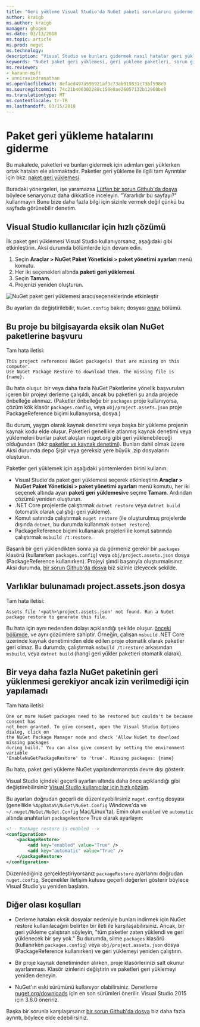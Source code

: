 ```yaml
---
title: "Geri yükleme Visual Studio'da NuGet paketi sorunlarını giderme | Microsoft Docs"
author: kraigb
ms.author: kraigb
manager: ghogen
ms.date: 03/13/2018
ms.topic: article
ms.prod: nuget
ms.technology: 
description: "Visual Studio ve bunları gidermek nasıl hatalar geri yükleme ortak NuGet açıklaması."
keywords: "NuGet paket geri yüklemesi, geri yükleme paketleri, sorun giderme, sorun giderme"
ms.reviewer:
- karann-msft
- unniravindranathan
ms.openlocfilehash: 8efaed497a596921af3c73ab919831c73bf598e0
ms.sourcegitcommit: 74c21b406302288c158e8ae26057132b12960be8
ms.translationtype: MT
ms.contentlocale: tr-TR
ms.lasthandoff: 03/15/2018
---
```

# <a name="troubleshooting-package-restore-errors"></a>Paket geri yükleme hatalarını giderme

Bu makalede, paketleri ve bunları gidermek için adımları geri yüklerken ortak hataları ele alınmaktadır. Paketler geri yükleme ile ilgili tam Ayrıntılar için bkz: [paket geri yüklemesi](../consume-packages/package-restore.md#enabling-and-disabling-package-restore).

Buradaki yönergeleri, işe yaramazsa [Lütfen bir sorun Github'da dosya](https://github.com/NuGet/docs.microsoft.com-nuget/issues) böylece senaryonuz daha dikkatlice inceleyin. "Yararlıdır bu sayfayı?" kullanmayın Bunu bize daha fazla bilgi için sizinle vermek değil çünkü bu sayfada görünebilir denetim.

## <a name="quick-solution-for-visual-studio-users"></a>Visual Studio kullanıcılar için hızlı çözümü

İlk paket geri yüklemesi Visual Studio kullanıyorsanız, aşağıdaki gibi etkinleştirin. Aksi durumda bölümlerde için devam edin.

1. Seçin **Araçlar > NuGet Paket Yöneticisi > paket yönetimi ayarları** menü komutu.
1. Her iki seçenekleri altında **paketi geri yüklemesi**.
1. Seçin **Tamam**.
1. Projenizi yeniden oluşturun.

![NuGet paket geri yüklemesi aracı/seçeneklerinde etkinleştir](../consume-packages/media/restore-01-autorestoreoptions.png)

Bu ayarları da değiştirilebilir, `NuGet.config` bakın; dosyası [onayı](#consent) bölümü.

<a name="missing"></a>

## <a name="this-project-references-nuget-packages-that-are-missing-on-this-computer"></a>Bu proje bu bilgisayarda eksik olan NuGet paketlerine başvuru

Tam hata iletisi:

```output
This project references NuGet package(s) that are missing on this computer.
Use NuGet Package Restore to download them. The missing file is {name}.
```

Bu hata oluşur. bir veya daha fazla NuGet Paketlerine yönelik başvuruları içeren bir projeyi derleme çalışıldı, ancak bu paketleri şu anda projede önbelleğe alınmaz. (Paketler önbelleğe bir `packages` proje kullanıyorsa, çözüm kök klasör `packages.config`, veya `obj/project.assets.json` proje PackageReference biçimi kullanıyorsa, dosya.)

Bu durum, yaygın olarak kaynak denetimi veya başka bir yükleme projenin kaynak kodu elde oluşur. Paketleri genellikle atlanmış kaynak denetimi veya yüklemeleri bunlar paket akışları nuget.org gibi geri yüklenebileceği olduğundan (bkz [paketler ve kaynak denetimi](Packages-and-Source-Control.md)). Bunları dahil olmak üzere Aksi durumda depo Şişir veya gereksiz yere büyük .zip dosyalarını oluşturun.

Paketler geri yüklemek için aşağıdaki yöntemlerden birini kullanın:

- Visual Studio'da paket geri yüklemesi seçerek etkinleştirin **Araçlar > NuGet Paket Yöneticisi > paket yönetimi ayarları** menü komutu, her iki seçenek altında ayarı **paketi geri yüklemesi**ve seçme **Tamam**. Ardından çözümü yeniden oluşturun.
- .NET Core projelerde çalıştırmak `dotnet restore` veya `dotnet build` (otomatik olarak çalıştığı geri yükleme).
- Komut satırında çalıştırmak `nuget restore` (ile oluşturulmuş projelerde dışında `dotnet`, bu durumda kullanmak `dotnet restore`).
- PackageReference biçimi kullanarak projeleri ile komut satırında çalıştırmak `msbuild /t:restore`.

Başarılı bir geri yüklendikten sonra ya da görmeniz gerekir bir `packages` klasörü (kullanırken `packages.config`) veya `obj/project.assets.json` dosya (PackageReference kullanırken). Projeyi şimdi başarıyla oluşturmalısınız. Aksi durumda, [bir sorun Github'da dosya](https://github.com/NuGet/docs.microsoft.com-nuget/issues) biz sizinle izleyecek şekilde.

<a name="assets"></a>

## <a name="assets-file-projectassetsjson-not-found"></a>Varlıklar bulunamadı project.assets.json dosya

Tam hata iletisi:

```output
Assets file '<path>\project.assets.json' not found. Run a NuGet package restore to generate this file.
```

Bu hata için aynı nedenden dolayı açıklandığı şekilde oluşur. [önceki bölümde](#missing), ve aynı çözümlere sahiptir. Örneğin, çalışan `msbuild` .NET Core üzerinde kaynak denetiminden elde edilen proje otomatik olarak paketler geri olmaz. Bu durumda, çalıştırmak `msbuild /t:restore` arkasından `msbuild`, veya `dotnet build` (hangi geri yükler paketleri otomatik olarak).

<a name="consent"></a>

## <a name="one-or-more-nuget-packages-need-to-be-restored-but-couldnt-be-because-consent-has-not-been-granted"></a>Bir veya daha fazla NuGet paketinin geri yüklenmesi gerekiyor ancak izin verilmediği için yapılamadı

Tam hata iletisi:

```output
One or more NuGet packages need to be restored but couldn't be because consent has
not been granted. To give consent, open the Visual Studio Options dialog, click on
the NuGet Package Manager node and check 'Allow NuGet to download missing packages
during build.' You can also give consent by setting the environment variable
'EnableNuGetPackageRestore' to 'true'. Missing packages: {name}
```

Bu hata, paket geri yükleme NuGet yapılandırmanızda devre dışı gösterir.

Visual Studio içindeki geçerli ayarları altında daha önce açıklandığı gibi değiştirebilirsiniz [Visual Studio kullanıcılar için hızlı çözüm](#quick-solution-for-visual-studio-users).

Bu ayarları doğrudan geçerli de düzenleyebilirsiniz `nuget.config` dosyası (genellikle `%AppData%\NuGet\NuGet.Config` Windows'da ve `~/.nuget/NuGet/NuGet.Config` Mac/Linux'ta). Emin olun `enabled` ve `automatic` altında anahtarları `packageRestore` True olarak ayarlayın:

```xml
<!-- Package restore is enabled -->
<configuration>
    <packageRestore>
        <add key="enabled" value="True" />
        <add key="automatic" value="True" />
    </packageRestore>
</configuration>
```

Düzenlediğiniz gerçekleştiriyorsanız `packageRestore` ayarlarını doğrudan `nuget.config`, Seçenekler iletişim kutusu geçerli değerleri gösterir böylece Visual Studio'yu yeniden başlatın.

## <a name="other-potential-conditions"></a>Diğer olası koşulları

- Derleme hataları eksik dosyalar nedeniyle bunları indirmek için NuGet restore kullanılacağını belirten bir ileti ile karşılaşabilirsiniz. Ancak, bir geri yükleme çalıştıran söyleyin, "tüm paketler zaten yüklendi ve geri yüklenecek bir şey yok." Bu durumda, silme `packages` klasörü (kullanırken `packages.config`) veya `obj/project.assets.json` dosya (PackageReference kullanırken) ve geri yüklemeyi yeniden çalıştırın.

- Bir proje kaynak denetiminden alırken, proje klasörlerinizi salt okunur ayarlanması. Klasör izinlerini değiştirin ve paketleri geri yüklemeyi yeniden deneyin.

- NuGet'ın eski sürümünü kullanıyor olabilirsiniz. Denetleme [nuget.org/downloads](https://www.nuget.org/downloads) için en son sürümleri önerilir. Visual Studio 2015 için 3.6.0 öneririz.

Başka bir sorunla karşılaşırsanız [bir sorun Github'da dosya](https://github.com/NuGet/docs.microsoft.com-nuget/issues) biz daha fazla ayrıntı, böylece elde edebilirsiniz.